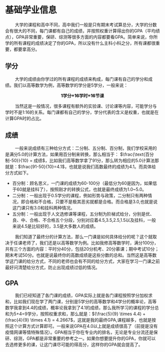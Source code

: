 # 基础学业信息

 &emsp; &emsp;大学的课程和高中不同，高中我们一般是只有期末考试算总分，大学的分数会有很大的不同，每门课都有自己的成绩，并按照权重计算得出你的GPA（平均绩点），GPA非常重要，保研、综测等很多方面的内容都要看GPA。简单来说，你所学的所有课程的成绩决定了你的GPA，所以没有什么主科小科之分，所有课都很重要，都要拿高分。

## 学分
 &emsp; &emsp;大学的成绩由你学过的所有课程的成绩来构成，每门课有自己的学分和成绩。我们以高等数学为例，高等数学的学分是5学分，一般来说：<p align=center style="font-weight:800">1学分=16学时=16节课</p>

 &emsp; &emsp;当然这是一般情况，很多课程有额外的实验课、讨论课等内容，可能学分与学时不是1:16的关系。每门课都有自己的学分，学分代表的含义是权重，也就是在计算GPA时的占比。
## 成绩
&emsp; &emsp;一般来说成绩有三种给分方式：二分制、五分制、百分制，我们学校采用的是满分5.0的计算方法，如果用百分制来转换，那么相当于： $\frac{\text{百分制-50}}{10} = 成绩$，比如我们高等数学拿了91分，那么转为相应的5.0计算法那就是：$\frac{91-50}{10}=4.1$，也就是说我们高数最终的成绩为4.1。而具体给分方式如下。
 - 百分制：顾名思义，一门课的成绩为60-100分（最低分为60是因为，如果低于60就是挂科了），按照刚才的转换公式，也就是最终成绩为1.0~5.0。
 - 二分制：一般出现于0.5学分的课程，例如形势与政策，二分制只有两种情况，即合格和不合格，只要不是极其恶劣就都是合格。而合格是3.0,也就是说这门课只有3.0和挂科两种情况。
 - 五分制：一般出现于人文选修课等课程，五分制为阶梯式给分，分别是优、良、中、合格、不合格五个分段，分别对应着4.5,3.5,2.5,1.5以及挂科，一般来说4.5是比较好的，3.5是大多数人的成绩。

 &emsp; &emsp;我们知道了最终分的计算方法，那么一门课是如何具体给分的呢？这个就取决于任课老师了，我们还是以高等数学为例。比如我修高等数学时，满分100分，共有三个方面的内容：平时分40分，包括20分机考、20分慕课；期中考试10分；期末考试50分。也就是说最终你的高数成绩是这些分数的总和。当然这是高等数学这门课的给分方式，不同的老师也会有不同的给分方式，大家在学习一门课之前最好问清楚给分方式，防止出现成绩过低的情况。

## GPA
 &emsp; &emsp;我们已经知道了各门课的成绩，GPA实际上就是各门课程按照学分加权求和，比如我们现在学了两门课，分别是5学分的高等数学和4学分的概率论，高等数学我拿到4.4的成绩，概率论我拿到了4.1的成绩，那么我所学习的课程的学分总和为5+4=9学分，按照权重求和，那么就是：$(\frac{5}{9} \times 4.4) + (\frac{4}{9} \times 4.1) = 4.2667$，这就是我的最终GPA,课程越多，也就是按照这个计算方式计算即可。一般来说GPA在4.0以上就是成绩很高了（前提是没有疫情网课等情特殊情况）。GPA相当于你在专业内的排名，无论是专业分流还是保研、综测，GPA都是非常重要的参考之一。如果你想要提升你的GPA，你就可以去选修更多的课，让这门课尽可能的得高分，这样你的GPA就会提高了。


